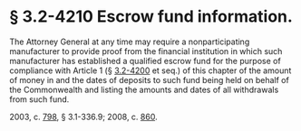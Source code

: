 # § 3.2-4210 Escrow fund information.

<p>The Attorney General at any time may require a nonparticipating manufacturer to provide proof from the financial institution in which such manufacturer has established a qualified escrow fund for the purpose of compliance with Article 1 (§ <a href='http://law.lis.virginia.gov/vacode/3.2-4200/'>3.2-4200</a> et seq.) of this chapter of the amount of money in and the dates of deposits to such fund being held on behalf of the Commonwealth and listing the amounts and dates of all withdrawals from such fund.</p><p>2003, c. <a href='http://lis.virginia.gov/cgi-bin/legp604.exe?031+ful+CHAP0798'>798</a>, § 3.1-336.9; 2008, c. <a href='http://lis.virginia.gov/cgi-bin/legp604.exe?081+ful+CHAP0860'>860</a>.</p>